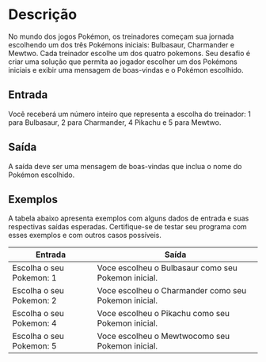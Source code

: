 # Descrição
No mundo dos jogos Pokémon, os treinadores começam sua jornada escolhendo um dos três Pokémons iniciais: Bulbasaur, Charmander e Mewtwo. Cada treinador escolhe um dos quatro pokemons. Seu desafio é criar uma solução que permita ao jogador escolher um dos Pokémons iniciais e exibir uma mensagem de boas-vindas e o Pokémon escolhido.

## Entrada
Você receberá um número inteiro que representa a escolha do treinador: 1 para Bulbasaur, 2 para Charmander, 4 Pikachu e 5 para Mewtwo.

## Saída
A saída deve ser uma mensagem de boas-vindas que inclua o nome do Pokémon escolhido.

## Exemplos
A tabela abaixo apresenta exemplos com alguns dados de entrada e suas respectivas saídas esperadas. Certifique-se de testar seu programa com esses exemplos e com outros casos possíveis.

| Entrada |	Saída | 
| ------- | ----- |
| Escolha o seu Pokemon: 1	|	Voce escolheu o Bulbasaur como seu Pokemon inicial. |
| Escolha o seu Pokemon: 2	|	Voce escolheu o Charmander como seu Pokemon inicial. | 
| Escolha o seu Pokemon: 4	|	Voce escolheu o Pikachu como seu Pokemon inicial. | 
| Escolha o seu Pokemon: 5	|	Voce escolheu o Mewtwocomo seu Pokemon inicial. |
